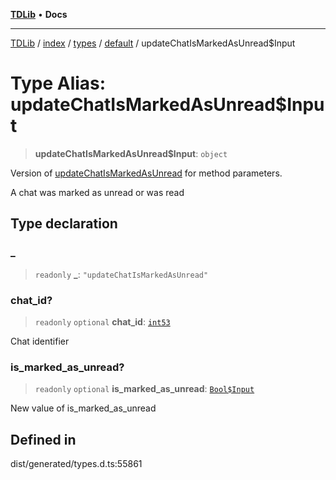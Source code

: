 [**TDLib**](../../../../../../README.md) • **Docs**

***

[TDLib](../../../../../../modules.md) / [index](../../../../../README.md) / [types](../../../README.md) / [default](../README.md) / updateChatIsMarkedAsUnread$Input

# Type Alias: updateChatIsMarkedAsUnread$Input

> **updateChatIsMarkedAsUnread$Input**: `object`

Version of [updateChatIsMarkedAsUnread](updateChatIsMarkedAsUnread.md) for method parameters.

A chat was marked as unread or was read

## Type declaration

### \_

> `readonly` **\_**: `"updateChatIsMarkedAsUnread"`

### chat\_id?

> `readonly` `optional` **chat\_id**: [`int53`](int53.md)

Chat identifier

### is\_marked\_as\_unread?

> `readonly` `optional` **is\_marked\_as\_unread**: [`Bool$Input`](Bool$Input.md)

New value of is_marked_as_unread

## Defined in

dist/generated/types.d.ts:55861
